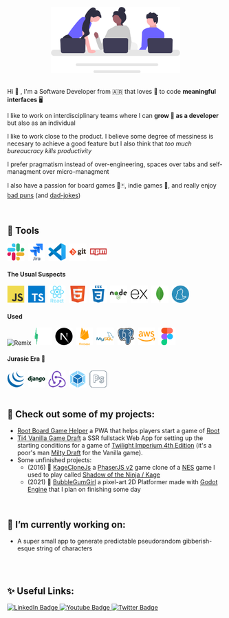 <div id="header" align="center">
  <img src="./img/undraw_engineering_team_re_fvat.svg" title="Welcome to Sebas github page" width="300" />
</div>
<br />

Hi 👋 , I'm a Software Developer from 🇦🇷 that loves 💚 to code **meaningful interfaces** 🖥

I like to work on interdisciplinary teams where I can **grow 🌱 as a developer** but also as an individual

I like to work close to the product. I believe some degree of messiness is necesary to achieve a good feature but I also think that _too much bureaucracy kills productivity_

I prefer pragmatism instead of over-engineering, spaces over tabs and self-managment over micro-managment

I also have a passion for board games 🎲🃏, indie games 👾, and really enjoy [bad puns][99] (and [dad-jokes][1])

<br />

## :wrench: Tools

<div>
  <img src="https://github.com/devicons/devicon/blob/master/icons/slack/slack-original.svg" alt="Slack" title="Slack, one of the best chats apps ever invented, until in three years we switch to the next one" width="40" height="40" />&nbsp;
  <img src="https://github.com/devicons/devicon/blob/master/icons/jira/jira-original-wordmark.svg" alt="Jira" title="Jira, a tracking tool so awesome that Attlasian is trying to mess with it every day" width="40" height="40" />&nbsp;
  <img src="https://github.com/devicons/devicon/blob/master/icons/vscode/vscode-original.svg" alt="VsCode" title="VsCode a Microsoft trojan horse of sorts, that if it ever stops beign free... we all gonna suffer" width="40" height="40" />&nbsp;
  <img src="https://github.com/devicons/devicon/blob/master/icons/git/git-original-wordmark.svg" title="Git. Such a simple and awesome tool. Thank you Linus Benedict Torvalds!" alt="Git" width="40" height="40"/>&nbsp;
  <img src="https://github.com/devicons/devicon/blob/master/icons/npm/npm-original-wordmark.svg" alt="NPM" title="NPM. AKA: next week supply chain attack" width="40" height="40" />&nbsp;
</div>

#### The Usual Suspects

<div>
  <img src="https://github.com/devicons/devicon/blob/master/icons/javascript/javascript-original.svg" title="JavaScript" alt="JavaScript" width="40" height="40"/>&nbsp;
  <img src="https://github.com/devicons/devicon/blob/master/icons/typescript/typescript-plain.svg" alt="TypeScript" title="TypeScript, another MS trojan horse, but this one I'm addicted" width="40" height="40" />&nbsp;
  <img src="https://github.com/devicons/devicon/blob/master/icons/react/react-original-wordmark.svg" title="ReactJS, a convoluted idea now with hooks... but much better than Angular" alt="React" width="40" height="40"/>&nbsp;
  <img src="https://github.com/devicons/devicon/blob/master/icons/html5/html5-original.svg" title="HTML5" alt="HTML" width="40" height="40"/>&nbsp;
  <img src="https://github.com/devicons/devicon/blob/master/icons/css3/css3-plain-wordmark.svg"  title="CSS3: Flexbox and CSS-Grid for everyone" alt="CSS" width="40" height="40"/>&nbsp;
  <img src="https://github.com/devicons/devicon/blob/master/icons/nodejs/nodejs-original-wordmark.svg" title="NodeJS. Running V8 on the server was an excellent idea, thanks Ryan Dahl" alt="NodeJS" width="40" height="40"/>&nbsp;
  <img src="https://github.com/devicons/devicon/blob/master/icons/express/express-original.svg" alt="Express" title="Express" width="40" height="40" />&nbsp;
  <img src="https://github.com/devicons/devicon/blob/master/icons/mongodb/mongodb-original.svg" alt="MongoDB" title="MongoDB" width="40" height="40" />&nbsp;
  <img src="https://github.com/devicons/devicon/blob/master/icons/yarn/yarn-original.svg" title="Yarn: NPM but with good ideas" alt="Yarn" width="40" height="40"/>&nbsp;
</div>

#### Used

<div>
  <img src="https://avatars.githubusercontent.com/u/64235328?s=200&v=4" alt="Remix" title="Remix. A NextJS Killer that will not take off simply because NextJS has all the money" width="40" height="40" />&nbsp;
  <img src="https://raw.githubusercontent.com/supabase/supabase/master/packages/common/assets/images/supabase-logo-wordmark--dark.svg" alt="Supabase" title="Supabase: the free firebase alternative" width="40" height="40" />&nbsp;
  <img src="https://github.com/devicons/devicon/blob/master/icons/nextjs/nextjs-original.svg" alt="NextJs. Frameworks for frameworks" title="NextJs" width="40" height="40" />&nbsp;
  <img src="https://github.com/devicons/devicon/blob/master/icons/firebase/firebase-plain-wordmark.svg" title="Firebase" alt="Firebase" width="40" height="40"/>&nbsp;
  <img src="https://github.com/devicons/devicon/blob/master/icons/mysql/mysql-original-wordmark.svg" title="MySQL, the good ol' rock, no one beats the rock"  alt="MySQL" width="40" height="40"/>&nbsp;
  <img src="https://github.com/devicons/devicon/blob/master/icons/postgresql/postgresql-original.svg" alt="postgresql" title="postgresql. MySQL but stronger and supports JSON!" width="40" height="40" />&nbsp;
  <img src="https://github.com/devicons/devicon/blob/master/icons/amazonwebservices/amazonwebservices-plain-wordmark.svg" title="AWS" alt="AWS" width="40" height="40"/>&nbsp;
  <img src="https://github.com/devicons/devicon/blob/master/icons/figma/figma-original.svg" alt="Figma" title="Figma" width="40" height="40" />&nbsp;
</div>

#### Jurasic Era :t-rex:

<div>
  <img src="https://github.com/devicons/devicon/blob/master/icons/jquery/jquery-original.svg" alt="jQuery" title="jQuery. Good old days where spagetti code was the norm, and the devs were the sauce with meatballs" width="40" height="40" />&nbsp;
  <img src="https://github.com/devicons/devicon/blob/master/icons/django/django-plain-wordmark.svg" alt="Django" title="Django. Excellent framework, probably prisma took the migration idea from here" width="40" height="40" />&nbsp;
  <img src="https://github.com/devicons/devicon/blob/master/icons/redux/redux-original.svg" title="Redux. This is what happens when you realease a frontend library but forget to stablish some sort of convention for the global state" alt="Redux" width="40" height="40"/>&nbsp;
  <img src="https://github.com/devicons/devicon/blob/master/icons/webpack/webpack-original.svg" alt="WebPack" title="WebPack. The gulp on steroids that has a configuration so complex you need to invest years. Hopefully it's dying" width="40" height="40" />&nbsp;
  <img src="https://github.com/devicons/devicon/blob/master/icons/photoshop/photoshop-line.svg" alt="Photoshop" title="Photoshop" width="40" height="40" />&nbsp;
</div>
<br />

## :telescope: Check out some of my projects:

- [Root Board Game Helper][2] a PWA that helps players start a game of [Root][3]
- [Ti4 Vanilla Game Draft][4] a SSR fullstack Web App for setting up the starting conditions for a game of [Twilight Imperium 4th Edition][5] (it's a poor's man [Milty Draft][6] for the Vanilla game).
- Some unfinished projects:
  - (2016) 👾 [KageCloneJs][7] a [PhaserJS v2][8] game clone of a [NES][9] game I used to play called [Shadow of the Ninja / Kage][10]
  - (2021) 👾 [BubbleGumGirl][11] a pixel-art 2D Platformer made with [Godot Engine][12] that I plan on finishing some day

<br />

## :jigsaw: I’m currently working on:

- A super small app to generate predictable pseudorandom gibberish-esque string of characters

<br />

<br />

## ✨ Useful Links:

<div id="useful-links">
  <a href="https://www.linkedin.com/in/spennino/">
    <img src="https://img.shields.io/badge/LinkedIn-blue?style=for-the-badge&logo=linkedin&logoColor=white" alt="LinkedIn Badge"/>
  </a>
  <a href="https://humandecode.com/">
    <img src="https://img.shields.io/badge/HumanDecode-turquoise?style=for-the-badge&logo=humandecode&logoColor=white" alt="Youtube Badge"/>
  </a>
  <a href="https://twitter.com/SebastianPenn15">
    <img src="https://img.shields.io/badge/Twitter-blue?style=for-the-badge&logo=twitter&logoColor=white" alt="Twitter Badge"/>
  </a>
</div>

[1]: https://en.wikipedia.org/wiki/Dad_joke "Wikipedia: Dad Joke"
[2]: https://rbgh.vercel.app/ "Root Board Game Helper"
[3]: https://ledergames.com/products/root-a-game-of-woodland-might-and-right "Root: A Game of Woodland Might and Right – Leder Games"
[4]: https://ti4-vanilla-draft-sebastianpennino.vercel.app/ "Twilight Imperium 4th Vanilla Game Draft"
[5]: https://www.fantasyflightgames.com/en/products/twilight-imperium-fourth-edition/ "Twilight Imperium 4th edition - Fantasy Flight Games"
[6]: https://www.reddit.com/r/twilightimperium/comments/qb88et/milty_draft_draft_guide/ "Reddit - Milty Draft"
[7]: https://github.com/sebastianpennino/KageCloneJs "KageCloneJS repository"
[8]: https://phaser.io/ "Phaser - A fast, fun and free open source HTML5 game framework"
[9]: https://en.wikipedia.org/wiki/Nintendo_Entertainment_System "Nintendo Entertainment System"
[10]: https://en.wikipedia.org/wiki/Shadow_of_the_Ninja "Kage / Shadow of the Ninja (NES game)"
[11]: https://game-bgg.vercel.app/ "Bubble Gum Girl Game"
[12]: https://godotengine.org/ "Godot Engine - Free and open source 2D and 3D game engine"
[13]: https://ledergames.com/collections/oath "Oath – Leder Games"
[98]: https://www.google.com/search?q=recursion "Recursion: recursion"
[99]: "#" "Where do cows go for entertainment? To the moo-vies."

